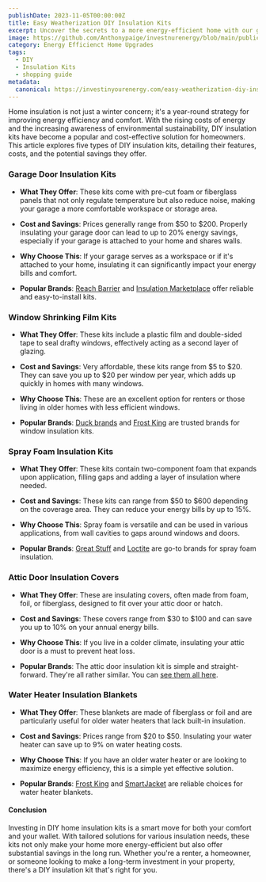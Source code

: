 ```yaml
---
publishDate: 2023-11-05T00:00:00Z
title: Easy Weatherization DIY Insulation Kits
excerpt: Uncover the secrets to a more energy-efficient home with our guide on DIY insulation kits. Learn about the top options available and how they can help you save on energy costs.
image: https://github.com/Anthonypaige/investnurenergy/blob/main/public/images/cover-art/WTHR-2-cover-art.jpg?raw=true
category: Energy Efficienct Home Upgrades
tags:
  - DIY
  - Insulation Kits
  - shopping guide
metadata:
  canonical: https://investinyourenergy.com/easy-weatherization-diy-insulation-kits
---
```


Home insulation is not just a winter concern; it's a year-round strategy for improving energy efficiency and comfort. With the rising costs of energy and the increasing awareness of environmental sustainability, DIY insulation kits have become a popular and cost-effective solution for homeowners. This article explores five types of DIY insulation kits, detailing their features, costs, and the potential savings they offer.

### **Garage Door Insulation Kits**

- **What They Offer**: These kits come with pre-cut foam or fiberglass panels that not only regulate temperature but also reduce noise, making your garage a more comfortable workspace or storage area.
- **Cost and Savings**: Prices generally range from $50 to $200. Properly insulating your garage door can lead to up to 20% energy savings, especially if your garage is attached to your home and shares walls.

- **Why Choose This**: If your garage serves as a workspace or if it's attached to your home, insulating it can significantly impact your energy bills and comfort.

- **Popular Brands**: [Reach Barrier](https://amzn.to/47uHtlt) and [Insulation Marketplace](https://amzn.to/3svAolS) offer reliable and easy-to-install kits.

### **Window Shrinking Film Kits**

- **What They Offer**: These kits include a plastic film and double-sided tape to seal drafty windows, effectively acting as a second layer of glazing.

- **Cost and Savings**: Very affordable, these kits range from $5 to $20. They can save you up to $20 per window per year, which adds up quickly in homes with many windows.

- **Why Choose This**: These are an excellent option for renters or those living in older homes with less efficient windows.

- **Popular Brands**: [Duck brands](https://amzn.to/46c6hxx) and [Frost King](https://amzn.to/4798Q4J) are trusted brands for window insulation kits.

### **Spray Foam Insulation Kits**

- **What They Offer**: These kits contain two-component foam that expands upon application, filling gaps and adding a layer of insulation where needed.

- **Cost and Savings**: These kits can range from $50 to $600 depending on the coverage area. They can reduce your energy bills by up to 15%.

- **Why Choose This**: Spray foam is versatile and can be used in various applications, from wall cavities to gaps around windows and doors.

- **Popular Brands**: [Great Stuff](https://amzn.to/3Queesg) and [Loctite](https://amzn.to/40zXYdY) are go-to brands for spray foam insulation.

### **Attic Door Insulation Covers**

- **What They Offer**: These are insulating covers, often made from foam, foil, or fiberglass, designed to fit over your attic door or hatch.

- **Cost and Savings**: These covers range from $30 to $100 and can save you up to 10% on your annual energy bills.

- **Why Choose This**: If you live in a colder climate, insulating your attic door is a must to prevent heat loss.

- **Popular Brands**: The attic door insulation kit is simple and straight-forward. They're all rather similar. You can [see them all here](https://amzn.to/46JajOO).

### **Water Heater Insulation Blankets**

- **What They Offer**: These blankets are made of fiberglass or foil and are particularly useful for older water heaters that lack built-in insulation.

- **Cost and Savings**: Prices range from $20 to $50. Insulating your water heater can save up to 9% on water heating costs.

- **Why Choose This**: If you have an older water heater or are looking to maximize energy efficiency, this is a simple yet effective solution.

- **Popular Brands**: [Frost King](https://amzn.to/3MHCCpn) and [SmartJacket](https://amzn.to/3QyQxz3) are reliable choices for water heater blankets.

#### **Conclusion**

Investing in DIY home insulation kits is a smart move for both your comfort and your wallet. With tailored solutions for various insulation needs, these kits not only make your home more energy-efficient but also offer substantial savings in the long run. Whether you're a renter, a homeowner, or someone looking to make a long-term investment in your property, there's a DIY insulation kit that's right for you.
